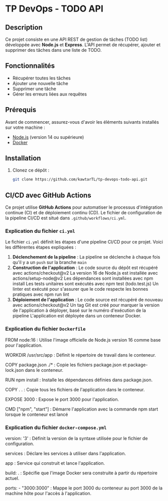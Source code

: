 # TP DevOps - TODO API

## Description
Ce projet consiste en une API REST de gestion de tâches (TODO list) développée avec **Node.js** et **Express**. L'API permet de récupérer, ajouter et supprimer des tâches dans une liste de TODO.

## Fonctionnalités
- Récupérer toutes les tâches
- Ajouter une nouvelle tâche
- Supprimer une tâche
- Gérer les erreurs liées aux requêtes

## Prérequis
Avant de commencer, assurez-vous d'avoir les éléments suivants installés sur votre machine :
- [Node.js](https://nodejs.org/) (version 14 ou supérieure)
- [Docker](https://www.docker.com/)

## Installation

1. Clonez ce dépôt :
   ```bash
   git clone https://github.com/kawtarTL/tp-devops-todo-api.git

## CI/CD avec GitHub Actions

Ce projet utilise **GitHub Actions** pour automatiser le processus d'intégration continue (CI) et de déploiement continu (CD). Le fichier de configuration de la pipeline CI/CD est situé dans `.github/workflows/ci.yml`.

### Explication du fichier `ci.yml`

Le fichier `ci.yml` définit les étapes d'une pipeline CI/CD pour ce projet. Voici les différentes étapes expliquées :

1. **Déclenchement de la pipeline** :
   La pipeline se déclenche à chaque fois qu'il y a un `push` sur la branche `main`
2. **Construction de l'application** :
   Le code source du dépôt est récupéré avec actions/checkout@v2
   La version 16 de Node.js est installée avec actions/setup-node@v2
   Les dépendances sont installées avec npm install
   Les tests unitaires sont exécutés avec npm test (todo.test.js)
   Un linter est exécuté pour s'assurer que le code respecte les bonnes pratiques avec npm run lint
3. **Déploiement de l'application** :
   Le code source est récupéré de nouveau avec actions/checkout@v2
   Un tag Git est créé pour marquer la version de l'application à déployer, basé sur le numéro d'exécution de la pipeline
   L'application est déployée dans un conteneur Docker.

### Explication du fichier `Dockerfile`

FROM node:16 : Utilise l'image officielle de Node.js version 16 comme base pour l'application.

WORKDIR /usr/src/app : Définit le répertoire de travail dans le conteneur.

COPY package.json ./* : Copie les fichiers package.json et package-lock.json dans le conteneur.

RUN npm install : Installe les dépendances définies dans package.json.

COPY . . : Copie tous les fichiers de l'application dans le conteneur.

EXPOSE 3000 : Expose le port 3000 pour l'application.

CMD ["npm", "start"] : Démarre l'application avec la commande npm start lorsque le conteneur est lancé

### Explication du fichier `docker-compose.yml`

version: '3' : Définit la version de la syntaxe utilisée pour le fichier de configuration.

services : Déclare les services à utiliser dans l'application.

app : Service qui construit et lance l'application.

build: . : Spécifie que l'image Docker sera construite à partir du répertoire actuel.

ports: - "3000:3000" : Mappe le port 3000 du conteneur au port 3000 de la machine hôte pour l'accès à l'application.